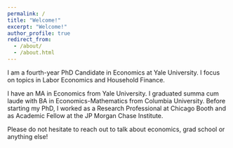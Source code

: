 ```yaml
---
permalink: /
title: "Welcome!"
excerpt: "Welcome!"
author_profile: true
redirect_from: 
  - /about/
  - /about.html
---
```

I am a fourth-year PhD Candidate in Economics at Yale University. I focus on topics in Labor Economics and Household Finance. 

I have an MA in Economics from Yale University. I graduated summa cum laude with BA in Economics-Mathematics from Columbia University. Before starting my PhD, I worked as a Research Professional at Chicago Booth and as Academic Fellow at the JP Morgan Chase Institute. 

Please do not hesitate to reach out to talk about economics, grad school or anything else!

